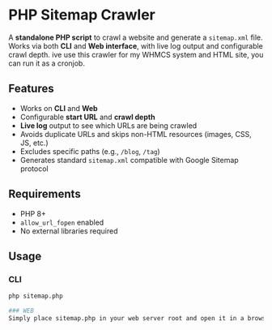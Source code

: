 # PHP Sitemap Crawler

A **standalone PHP script** to crawl a website and generate a `sitemap.xml` file. Works via both **CLI** and **Web interface**, with live log output and configurable crawl depth.
ive use this crawler for my WHMCS system and HTML site, you can run it as a cronjob.


## Features

- Works on **CLI** and **Web**  
- Configurable **start URL** and **crawl depth**  
- **Live log** output to see which URLs are being crawled  
- Avoids duplicate URLs and skips non-HTML resources (images, CSS, JS, etc.)  
- Excludes specific paths (e.g., `/blog`, `/tag`)  
- Generates standard `sitemap.xml` compatible with Google Sitemap protocol  

## Requirements

- PHP 8+  
- `allow_url_fopen` enabled  
- No external libraries required  

## Usage

### CLI

```bash
php sitemap.php

### WEB
Simply place sitemap.php in your web server root and open it in a browser.
